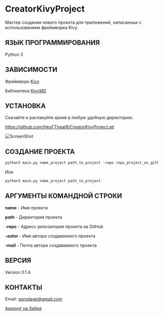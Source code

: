 CreatorKivyProject
==================

Мастер создания нового проекта для приложений, написанных с 
использованием фреймворка Kivy.

ЯЗЫК ПРОГРАММИРОВАНИЯ
---------------------
Python 3

ЗАВИСИМОСТИ
-----------
Фреймворк [Kivy](http://kivy.org)

Библиотека [KivyMD](https://gitlab.com/kivymd/KivyMD)

УСТАНОВКА
---------
Скачайте и распакуйте архив в любую удобную директорию.

https://github.com/HeaTTheatR/CreatorKivyProject.git

![ScreenShot](https://raw.githubusercontent.com/HeaTTheatR/CreatorKivyProject/master/screenshots/previous.png)

СОЗДАНИЕ ПРОЕКТА
----------------
```python
python3 main.py name_project path_to_project -repo repo_project_on_github -autor name autor -mail mail autor
```

Или

```python
python3 main.py name_project path_to_project
```

АРГУМЕНТЫ КОМАНДНОЙ СТРОКИ
--------------------------

**name** - Имя проекта

**path** - Директория проекта

**-repo** - Адресс репозитория проекта на GitHub

**-autor** - Имя автора создаваемого проекта

**-mail** - Почта автора создаваемого проекта

ВЕРСИЯ
------
Version 0.1.4

КОНТАКТЫ
--------
Email: gorodage@gmail.com

[Аккаунт на Хабре](https://habrahabr.ru/users/heattheatr/)
